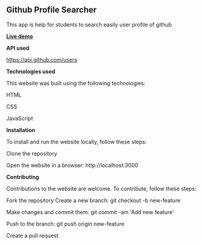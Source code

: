 ## Github Profile Searcher
This app is help for students to search easily user profile of github


**[Live demo](https://searchgithubprofile.vercel.app/)**


**API used**

 https://api.github.com/users
 
 
**Technologies used**

This website was built using the following technologies:

HTML

CSS

JavaScript


**Installation**

To install and run the website locally, follow these steps:

Clone the repository

Open the website in a browser: http://localhost:3000


**Contributing**

Contributions to the website are welcome. To contribute, follow these steps:

Fork the repository Create a new branch: git checkout -b new-feature

Make changes and commit them: git commit -am 'Add new feature'

Push to the branch: git push origin new-feature

Create a pull request
